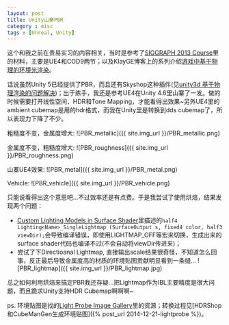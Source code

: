 ```yaml
---
layout: post
title: Unity山寨PBR
category : misc
tags : [Unreal, Unity]
---
```


这个和我之前在贵易实习的内容相关，当时是参考了[SIGGRAPH 2013 Course](http://blog.selfshadow.com/publications/s2013-shading-course/)里的材料，主要是UE4和COD9两节；以及KlayGE博客上的系列介绍[游戏中基于物理的环境光渲染](http://www.klayge.org/2014/07/13/%E6%B8%B8%E6%88%8F%E4%B8%AD%E5%9F%BA%E4%BA%8E%E7%89%A9%E7%90%86%E7%9A%84%E7%8E%AF%E5%A2%83%E5%85%89%E6%B8%B2%E6%9F%93%EF%BC%88%E4%B8%80%EF%BC%89%EF%BC%9A%E5%9F%BA%E6%9C%AC%E6%A1%86%E6%9E%B6/)。

话说虽然Unity 5已经提供了PBR，而且还有Skyshop这种插件(见[unity3d 基于物理渲染的问题解决](http://www.cnblogs.com/TracePlus/p/4070974.html))；出于练手，我还是参考UE4在Unity 4.6里山寨了一发。做的时候需要打开线性空间、HDR和Tone Mapping，才能看得出效果~另外UE4里的ambient cubemap是用的hdr格式，而我在Unity里是转换到dds cubemap了，所以表现力下降了不少。

粗糙度不变，金属度增大: 
![PBR_metallic]({{ site.img_url }}/PBR_metallic.png)

金属度不变，粗糙度增大: 
![PBR_roughness]({{ site.img_url }}/PBR_roughness.png)

山寨UE4效果: 
![PBR_metal]({{ site.img_url }}/PBR_metal.png)

Vehicle: 
![PBR_vehicle]({{ site.img_url }}/PBR_vehicle.png)

只能说看得出这个意思吧...不过效率还是有点费。于是我尝试了使用烘焙，结果发现两个问题：

- [Custom Lighting Models in Surface Shader](http://docs.unity3d.com/Manual/SL-SurfaceShaderLighting.html)里描述的`half4 Lighting<Name>_SingleLightmap (SurfaceOutput s, fixed4 color, half3 viewDir);`会导致编译错误，即使用LIGHTMAP_OFF等宏来切换，生成出来的surface shader代码也编译不过(不会自动将viewDir传进来)；
- 尝试了下Directioanal Lightmap, 直接输出scale结果很奇怪，不知道怎么回事，反正最后导致金属度高的材质的环境贴图贡献明显看到一条缝...
![PBR_lightmap]({{ site.img_url }}/PBR_lightmap.jpg)

总之如何利用烘焙来搞定PBR我还存疑...把Lightmap作为IBL主要精度是很大问题，而且跪求Unity支持HDR Cubemap啊啊啊~

ps. 环境贴图是找的[Light Probe Image Gallery](http://www.pauldebevec.com/Probes/)里的资源；转换过程见[HDRShop和CubeManGen生成环境贴图]({% post_url 2014-12-21-lightprobe %})。